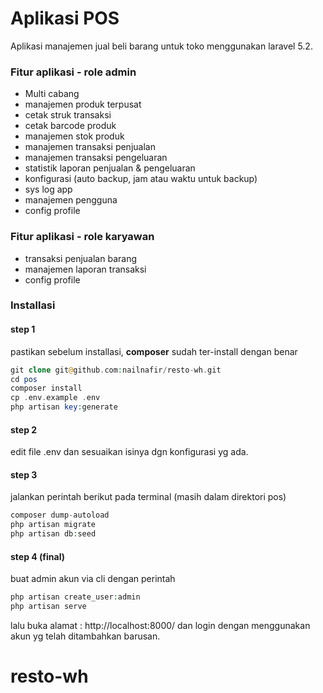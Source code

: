 # Aplikasi POS

Aplikasi manajemen jual beli barang untuk toko menggunakan laravel 5.2.




### Fitur aplikasi - role admin
* Multi cabang
* manajemen produk terpusat
* cetak struk transaksi
* cetak barcode produk
* manajemen stok produk
* manajemen transaksi penjualan
* manajemen transaksi pengeluaran
* statistik laporan penjualan & pengeluaran
* konfigurasi (auto backup, jam atau waktu untuk backup)
* sys log app
* manajemen pengguna
* config profile

### Fitur aplikasi - role karyawan
* transaksi penjualan barang
* manajemen laporan transaksi
* config profile


### Installasi
 
#### step 1
pastikan sebelum installasi, **composer**  sudah ter-install dengan benar 
```php
git clone git@github.com:nailnafir/resto-wh.git
cd pos
composer install
cp .env.example .env
php artisan key:generate
```

#### step 2
edit file .env dan sesuaikan isinya dgn konfigurasi yg ada.

#### step 3
jalankan perintah berikut pada terminal 
(masih dalam direktori pos)
```php
composer dump-autoload
php artisan migrate 
php artisan db:seed
```

#### step 4 (final)
buat admin akun via cli dengan perintah
```php
php artisan create_user:admin
php artisan serve
```

lalu buka alamat : http://localhost:8000/ 
dan login dengan menggunakan akun yg telah ditambahkan barusan.
# resto-wh
